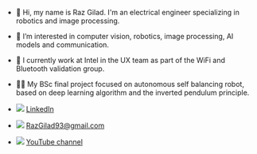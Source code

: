 - 👋 Hi, my name is Raz Gilad. I'm an electrical engineer specializing in robotics and image processing.
- 👀 I’m interested in computer vision, robotics, image processing, AI models and communication.
- 🌱 I currently work at Intel in the UX team as part of the WiFi and Bluetooth validation group.

- 👨‍🎓 My BSc final project focused on autonomous self balancing robot, based on deep learning algorithm and the inverted pendulum principle.

- <img src="https://img.icons8.com/material-rounded/24/000000/linkedin--v1.png"/> [LinkedIn](www.linkedin.com/in/raz-gilad-0b2a07180)
- <img src="https://img.icons8.com/material-outlined/24/000000/gmail-new.png"/>  RazGilad93@gmail.com
- <img src="https://user-images.githubusercontent.com/50642442/134989093-bfe403ee-4159-4465-a278-768cd7440dc7.png"/> [YouTube channel](https://www.youtube.com/channel/UCWQ9l3rXxRbSEPyqlkL2UTw)
<!---
Razg93/Razg93 is a ✨ special ✨ repository because its `README.md` (this file) appears on your GitHub profile.
You can click the Preview link to take a look at your changes.
--->



